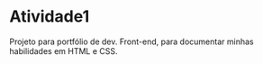 # Atividade1

Projeto para portfólio de dev. Front-end, para documentar minhas habilidades em HTML e CSS.
